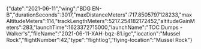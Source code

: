 {"date":"2021-06-11","wing":"BDG EN-B","durationSeconds":3017,"maxDistanceMeters":717.8505797128233,"maxAltitudeMeters":114,"trackLengthMeters":5217.254182172452,"altitudeGainMeters":283,"launchTime":1623372715000,"launchName":"TOC Dumps - Walker's","fileName":"2021-06-11-XAH-bqz-81.igc","location":"Mussel Rock","flightNumber":42,"type":"flightlog","flying-location":"Mussel Rock"}

